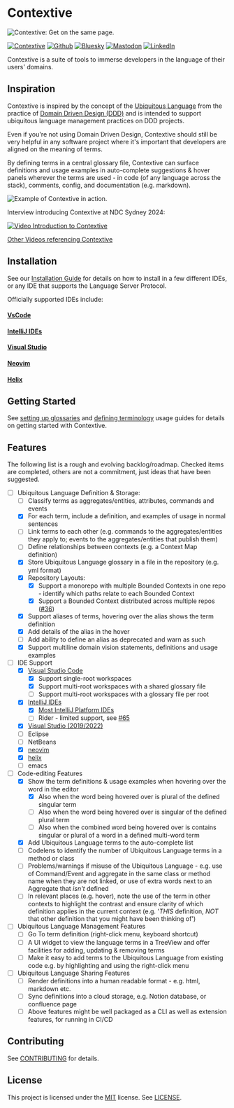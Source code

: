 # Contextive

<picture>
  <source media="(prefers-color-scheme: dark)" srcset="images/logo-tagline-inverted.png">
  <source media="(prefers-color-scheme: light)" srcset="images/logo-tagline.png">
  <img alt="Contextive: Get on the same page." src="images/logo-tagline.png">
</picture>

[![Contextive](https://github.com/dev-cycles/contextive/actions/workflows/contextive.yml/badge.svg)](https://github.com/dev-cycles/contextive/actions/workflows/contextive.yml) [![Github](https://img.shields.io/github/stars/dev-cycles/contextive
)](https://github.com/dev-cycles/contextive) [![Bluesky](https://img.shields.io/badge/Bluesky-0285FF?logo=bluesky&logoColor=fff)](https://bsky.app/profile/contextive.tech) [![Mastodon](https://img.shields.io/mastodon/follow/111227986489537355?domain=https%3A%2F%2Ftechhub.social%2F
)](https://techhub.social/@contextive) [![LinkedIn](https://custom-icon-badges.demolab.com/badge/LinkedIn-0A66C2?logo=linkedin-white&logoColor=fff)](https://www.linkedin.com/company/contextive-tech)

Contextive is a suite of tools to immerse developers in the language of their users' domains.

## Inspiration

Contextive is inspired by the concept of the [Ubiquitous Language](https://martinfowler.com/bliki/UbiquitousLanguage.html) from the practice of [Domain Driven Design (DDD)](https://martinfowler.com/bliki/DomainDrivenDesign.html) and is intended to support ubiquitous language management practices on DDD projects.

Even if you're not using Domain Driven Design, Contextive should still be very helpful in any software project where it's important that developers are aligned on the meaning of terms.

By defining terms in a central glossary file, Contextive can surface definitions and usage examples in auto-complete suggestions & hover panels wherever the terms are used - in code (of any language across the stack), comments, config, and documentation (e.g. markdown).

![Example of Contextive in action.](docs/web/src/assets/images/simple-auto-complete-demo.gif)

Interview introducing Contextive at NDC Sydney 2024:

[![Video Introduction to Contextive](https://img.youtube.com/vi/Y_HzdX7nHo0/0.jpg)](https://www.youtube.com/watch?v=Y_HzdX7nHo0)

[Other Videos referencing Contextive](https://docs.contextive.tech/ide/background/videos/)

## Installation

See our [Installation Guide](https://docs.contextive.tech/ide/guides/installation/) for details on how to install in a few different IDEs, or any IDE that supports the Language Server Protocol.

Officially supported IDEs include:

#### [VsCode](https://docs.contextive.tech/ide/guides/installation/#visual-studio-code)
#### [IntelliJ IDEs](https://docs.contextive.tech/ide/guides/installation/#intellij-plugin-platform)
#### [Visual Studio](https://docs.contextive.tech/ide/guides/installation/#visual-studio-2022)
#### [Neovim](https://docs.contextive.tech/ide/guides/installation/#neovim)
#### [Helix](https://docs.contextive.tech/ide/guides/installation/#helix)

## Getting Started

See [setting up glossaries](https://docs.contextive.tech/ide/v/1.14.1/guides/setting-up-glossaries/) and [defining terminology](https://docs.contextive.tech/ide/v/1.14.1/guides/defining-terminology/) usage guides for details on getting started with Contextive.

## Features

The following list is a rough and evolving backlog/roadmap.  Checked items are completed, others are not a commitment, just ideas that have been suggested.

* [ ] Ubiquitous Language Definition & Storage:
  * [ ] Classify terms as aggregates/entities, attributes, commands and events
  * [x] For each term, include a definition, and examples of usage in normal sentences
  * [ ] Link terms to each other (e.g. commands to the aggregates/entities they apply to; events to the aggregates/entities that publish them)
  * [ ] Define relationships between contexts (e.g. a Context Map definition)
  * [x] Store Ubiquitous Language glossary in a file in the repository (e.g. yml format)
  * [x] Repository Layouts:
    * [x] Support a monorepo with multiple Bounded Contexts in one repo - identify which paths relate to each Bounded Context
    * [x] Support a Bounded Context distributed across multiple repos ([#36](https://github.com/dev-cycles/contextive/issues/36))
  * [x] Support aliases of terms, hovering over the alias shows the term definition
  * [x] Add details of the alias in the hover
  * [ ] Add ability to define an alias as deprecated and warn as such
  * [x] Support multiline domain vision statements, definitions and usage examples
* [ ] IDE Support
  * [x] [Visual Studio Code](#vscode)
    * [x] Support single-root workspaces
    * [x] Support multi-root workspaces with a shared glossary file
    * [ ] Support multi-root workspaces with a glossary file per root
  * [x] [IntelliJ IDEs](#intellij-ides)
    * [x] [Most IntelliJ Platform IDEs](https://plugins.jetbrains.com/docs/intellij/language-server-protocol.html#supported-ides)
    * [ ] Rider - limited support, see [#65](https://github.com/dev-cycles/contextive/issues/65)
  * [x] [Visual Studio (2019/2022)](#visual-studio)
  * [ ] Eclipse
  * [ ] NetBeans
  * [x] [neovim](#neovim)
  * [x] [helix](#helix)
  * [ ] emacs
* [ ] Code-editing Features
  * [x] Show the term definitions & usage examples when hovering over the word in the editor 
    * [x] Also when the word being hovered over is plural of the defined singular term
    * [ ] Also when the word being hovered over is singular of the defined plural term
    * [ ] Also when the combined word being hovered over is contains singular or plural of a word in a defined multi-word term
  * [x] Add Ubiquitous Language terms to the auto-complete list
  * [ ] Codelens to identify the number of Ubiquitous Language terms in a method or class
  * [ ] Problems/warnings if misuse of the Ubiquitous Language - e.g. use of Command/Event and aggregate in the same class or method name when they are not linked, or use of extra words next to an Aggregate that _isn't_ defined
  * [ ] In relevant places (e.g. hover), note the use of the term in other contexts to highlight the contrast and ensure clarity of which definition applies in the current context (e.g. '_THIS_ definition, _NOT_ that other definition that you might have been thinking of')
* [ ] Ubiquitous Language Management Features
  * [ ] Go To term definition (right-click menu, keyboard shortcut)
  * [ ] A UI widget to view the language terms in a TreeView and offer facilities for adding, updating & removing terms
  * [ ] Make it easy to add terms to the Ubiquitous Language from existing code e.g. by highlighting and using the right-click menu
* [ ] Ubiquitous Language Sharing Features
  * [ ] Render definitions into a human readable format - e.g. html, markdown etc.
  * [ ] Sync definitions into a cloud storage, e.g. Notion database, or confluence page
  * [ ] Above features might be well packaged as a CLI as well as extension features, for running in CI/CD

## Contributing

See [CONTRIBUTING](./CONTRIBUTING.md) for details.

## License

This project is licensed under the [MIT](https://choosealicense.com/licenses/mit/) license.  See [LICENSE](LICENSE).
